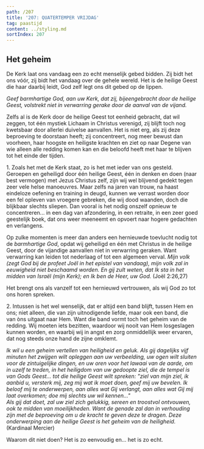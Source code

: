 ```yaml
---
path: /207
title: '207: QUATERTEMPER VRIJDAG'
tag: paastijd
content: ../styling.md
sortIndex: 207
---
```


## Het geheim

De Kerk laat ons vandaag een zo echt menselijk gebed bidden. Zij bidt het ons vóór, zij bidt het vandaag over de gehele wereld. Het is de heilige Geest die haar daarbij leidt, God zelf legt ons dit gebed op de lippen.

_Geef barmhartige God, aan uw Kerk, dat zij, bijeengebracht door de heilige Geest, volstrekt niet in verwarring gerake door de aanval van de vijand._

Zelfs al is de Kerk door de heilige Geest tot eenheid gebracht, dat wil zeggen, tot één mystiek Lichaam in Christus verenigd, zij blijft toch nog kwetsbaar door allerlei duivelse aanvallen. Het is niet erg, als zij deze beproeving te doorstaan heeft; zij concentreert, nog meer bewust dan voorheen, haar hoogste en heiligste krachten en ziet op naar Degene van wie alleen alle redding komen kan en die beloofd heeft met haar te blijven tot het einde der tijden.

1\. Zoals het met de Kerk staat, zo is het met ieder van ons gesteld. Geroepen en geheiligd door één heilige Geest, één in denken en doen (naar best vermogen) met Jezus Christus zelf, zijn wij wel blijvend gedekt tegen zeer vele helse manoeuvres. Maar zelfs na jaren van trouw, na haast eindeloze oefening en training in deugd, kunnen we verrast worden door een fel opleven van vroegere gebreken, die wij dood waanden, doch die blijkbaar slechts sliepen. Dan vooral is het nodig onszelf opnieuw te concentreren... in een dag van afzondering, in een retraite, in een zeer goed geestelijk boek, dat ons weer meeneemt en opvoert naar hogere gedachten en verlangens.

Op zulke momenten is meer dan anders een hernieuwde toevlucht nodig tot de _barmhartige God_, opdat wij geheiligd en één met Christus in de heilige Geest, door de vijandige aanvallen niet in verwarring geraken. Want verwarring kan leiden tot nederlaag of tot een algemeen verval. _Mijn volk (zegt God bij de profeet Joël in het epistel van vandaag), mijn volk zal in eeuwigheid niet beschaamd worden. En gij zult weten, dat Ik sta in het midden van Israël (mijn Kerk); en Ik ben de Heer, uw God._ (Joël 2:26,27)

Het brengt ons als vanzelf tot een hernieuwd vertrouwen, als wij God zo tot ons horen spreken.

2\. Intussen is het wel wenselijk, dat er altijd een band blijft, tussen Hem en ons; niet alleen, die van zijn uitnodigende liefde, maar ook een band, die van òns uitgaat naar Hem. Want die band vormt toch het geheim van de redding. Wij moeten iets bezitten, waardoor wij nooit van Hem losgeslagen kunnen worden, en waarbij wij in angst en zorg onmiddellijk weer ervaren, dat nog steeds onze hand de zijne omklemt.

_Ik wil u een geheim vertellen van heiligheid en geluk. Als gij dagelijks vijf minuten het zwijgen wilt opleggen aan uw verbeelding, uw ogen wilt sluiten voor de zintuigelijke dingen, en uw oren voor het lawaai van de aarde, om in uzelf te treden, in het heiligdom van uw gedoopte ziel, die de tempel is van Gods Geest... tot die heilige Geest wilt spreken: "ziel van mijn ziel, ik aanbid u, versterk mij, zeg mij wat ik moet doen, geef mij uw bevelen. Ik beloof mij te onderwerpen, aan alles wat Gij verlangt, aan alles wat Gij mij laat overkomen; doe mij slechts uw wil kennen..."_  
_Als gij dat doet, zal uw ziel zich gelukkig, sereen en troostvol ontvouwen, ook te midden van moeilijkheden. Want de genade zal dan in verhouding zijn met de beproeving om u de kracht te geven deze te dragen. Deze onderwerping aan de heilige Geest is het geheim van de heiligheid._ (Kardinaal Mercier)

Waarom dit niet doen? Het is zo eenvoudig en... het is zo echt.
